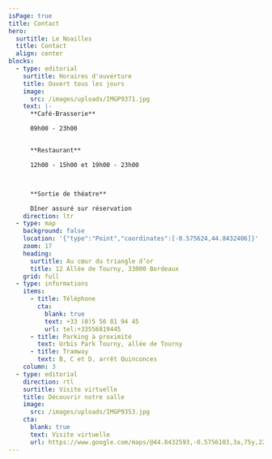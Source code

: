 ```yaml
---
isPage: true
title: Contact
hero:
  surtitle: Le Noailles
  title: Contact
  align: center
blocks:
  - type: editorial
    surtitle: Horaires d'ouverture
    title: Ouvert tous les jours
    image:
      src: /images/uploads/IMGP9371.jpg
    text: |-
      **Café-Brasserie**

      09h00 - 23h00


      **Restaurant**

      12h00 - 15h00 et 19h00 - 23h00



      **Sortie de théatre**

      Dîner assuré sur réservation
    direction: ltr
  - type: map
    background: false
    location: '{"type":"Point","coordinates":[-0.575624,44.8432406]}'
    zoom: 17
    heading:
      surtitle: Au cœur du triangle d’or
      title: 12 Allée de Tourny, 33000 Bordeaux
    grid: full
  - type: informations
    items:
      - title: Téléphone
        cta:
          blank: true
          text: +33 (0)5 56 81 94 45
          url: tel:+33556819445
      - title: Parking à proximité
        text: Urbis Park Tourny, allée de Tourny
      - title: Tramway
        text: B, C et D, arrêt Quinconces
    column: 3
  - type: editorial
    direction: rtl
    surtitle: Visite virtuelle
    title: Découvrir notre salle
    image:
      src: /images/uploads/IMGP9353.jpg
    cta:
      blank: true
      text: Visite virtuelle
      url: https://www.google.com/maps/@44.8432593,-0.5756103,3a,75y,225h,90t/data=!3m8!1e1!3m6!1shbfmQZsDJ8wAAAQvOsqxqw!2e0!3e2!6s%2F%2Fgeo0.ggpht.com%2Fcbk%3Fpanoid%3DhbfmQZsDJ8wAAAQvOsqxqw%26output%3Dthumbnail%26cb_client%3Dmaps_sv.tactile.gps%26thumb%3D2%26w%3D203%26h%3D100%26yaw%3D225.31219%26pitch%3D0!7i13312!8i6656
---
```

